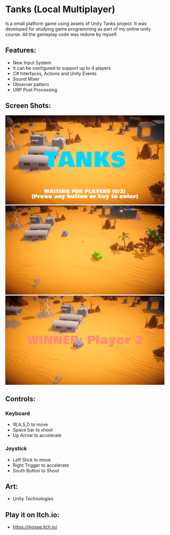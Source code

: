 # Tanks (Local Multiplayer)
Is a small platform game using assets of Unity Tanks project. It was developed for studying game programming as part of my online unity course. 
All the gameplay code was redone by myself.

## Features:
- New Input System
- It can be configured to support up to 4 players
- C# Interfaces, Actions and Unity Events
- Sound Mixer
- Observer pattern
- URP Post Processing

## Screen Shots:
<img src="https://github.com/ihosse/UnityTanks/blob/main/Assets/Readme/screenShot_1.jpg" width="500" height="280">
<img src="https://github.com/ihosse/UnityTanks/blob/main/Assets/Readme/screenShot_2.jpg" width="500" height="280">
<img src="https://github.com/ihosse/UnityTanks/blob/main/Assets/Readme/screenShot_3.jpg" width="500" height="280">

## Controls:
### Keyboard
- W,A,S,D to move
- Space bar to shoot
- Up Arrow to accelerate
### Joystick
- Left Stick to move
- Right Trigger to accelerate
- South Button to Shoot

## Art: 
- Unity Technologies

## Play it on Itch.io: 
- https://ihosse.itch.io/

